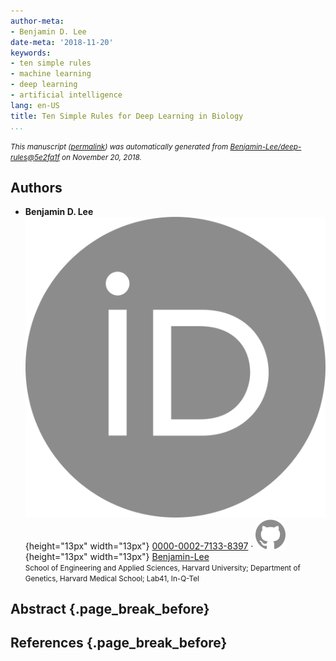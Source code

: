```yaml
---
author-meta:
- Benjamin D. Lee
date-meta: '2018-11-20'
keywords:
- ten simple rules
- machine learning
- deep learning
- artificial intelligence
lang: en-US
title: Ten Simple Rules for Deep Learning in Biology
...
```







<small><em>
This manuscript
([permalink](https://Benjamin-Lee.github.io/deep-rules/v/5e2fa1fd8249da51ca9e76dce3c63399cf089285/))
was automatically generated
from [Benjamin-Lee/deep-rules@5e2fa1f](https://github.com/Benjamin-Lee/deep-rules/tree/5e2fa1fd8249da51ca9e76dce3c63399cf089285)
on November 20, 2018.
</em></small>

## Authors



+ **Benjamin D. Lee**<br>
    ![ORCID icon](images/orcid.svg){height="13px" width="13px"}
    [0000-0002-7133-8397](https://orcid.org/0000-0002-7133-8397)
    · ![GitHub icon](images/github.svg){height="13px" width="13px"}
    [Benjamin-Lee](https://github.com/Benjamin-Lee)<br>
  <small>
     School of Engineering and Applied Sciences, Harvard University; Department of Genetics, Harvard Medical School; Lab41, In-Q-Tel
  </small>



## Abstract {.page_break_before}




## References {.page_break_before}

<!-- Explicitly insert bibliography here -->
<div id="refs"></div>
